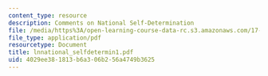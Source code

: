 ```yaml
---
content_type: resource
description: Comments on National Self-Determination
file: /media/https%3A/open-learning-course-data-rc.s3.amazonaws.com/17-000j-political-philosophy-global-justice-spring-2003/4029ee381813b6a306b256a4749b3625_lnnational_selfdetermin1.pdf
file_type: application/pdf
resourcetype: Document
title: lnnational_selfdetermin1.pdf
uid: 4029ee38-1813-b6a3-06b2-56a4749b3625
---
```

